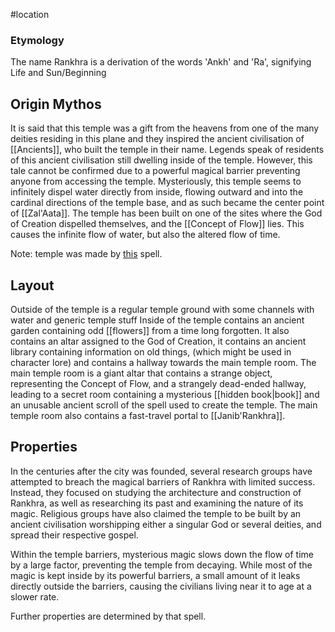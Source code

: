 #location 

### Etymology
The name Rankhra is a derivation of the words 'Ankh' and 'Ra', signifying Life and Sun/Beginning
## Origin Mythos
 It is said that this temple was a gift from the heavens from one of the many deities residing in this plane and they inspired the ancient civilisation of [[Ancients]], who built the temple in their name. Legends speak of residents of this ancient civilisation still dwelling inside of the temple. However, this tale cannot be confirmed due to a powerful magical barrier preventing anyone from accessing the temple.
 Mysteriously, this temple seems to infinitely dispel water directly from inside, flowing outward and into the cardinal directions of the temple base, and as such became the center point of [[Zal'Aata]].
The temple has been built on one of the sites where the God of Creation dispelled themselves, and the [[Concept of Flow]] lies. This causes the infinite flow of water, but also the altered flow of time.

Note: temple was made by [this](http://dnd5e.wikidot.com/spell:temple-of-the-gods) spell.

## Layout
Outside of the temple is a regular temple ground with some channels with water and generic temple stuff
Inside of the temple contains an ancient garden containing odd [[flowers]] from a time long forgotten. It also contains an altar assigned to the God of Creation, it contains an ancient library containing information on old things, (which might be used in character lore) and contains a hallway towards the main temple room.
The main temple room is a giant altar that contains a strange object, representing the Concept of Flow, and a strangely dead-ended hallway, leading to a secret room containing a mysterious [[hidden book|book]] and an unusable ancient scroll of the spell used to create the temple. The main temple room also contains a fast-travel portal to [[Janib'Rankhra]].

## Properties
In the centuries after the city was founded, several research groups have attempted to breach the magical barriers of Rankhra with limited success. Instead, they focused on studying the architecture and construction of Rankhra, as well as researching its past and examining the nature of its magic. Religious groups have also claimed the temple to be built by an ancient civilisation worshipping either a singular God or several deities, and spread their respective gospel.

Within the temple barriers, mysterious magic slows down the flow of time by a large factor, preventing the temple from decaying. While most of the magic is kept inside by its powerful barriers, a small amount of it leaks directly outside the barriers, causing the civilians living near it to age at a slower rate.

Further properties are determined by that spell.
